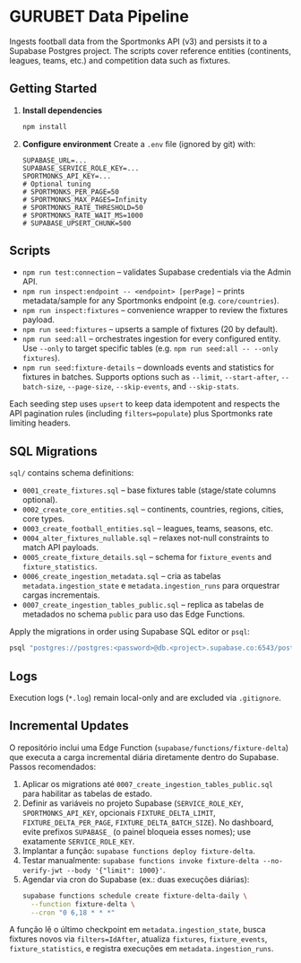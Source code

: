 # GURUBET Data Pipeline

Ingests football data from the Sportmonks API (v3) and persists it to a Supabase Postgres project. The scripts cover reference entities (continents, leagues, teams, etc.) and competition data such as fixtures.

## Getting Started

1. **Install dependencies**
   ```bash
   npm install
   ```
2. **Configure environment**
   Create a `.env` file (ignored by git) with:
   ```dotenv
   SUPABASE_URL=...
   SUPABASE_SERVICE_ROLE_KEY=...
   SPORTMONKS_API_KEY=...
   # Optional tuning
   # SPORTMONKS_PER_PAGE=50
   # SPORTMONKS_MAX_PAGES=Infinity
   # SPORTMONKS_RATE_THRESHOLD=50
   # SPORTMONKS_RATE_WAIT_MS=1000
   # SUPABASE_UPSERT_CHUNK=500
   ```

## Scripts

- `npm run test:connection` – validates Supabase credentials via the Admin API.
- `npm run inspect:endpoint -- <endpoint> [perPage]` – prints metadata/sample for any Sportmonks endpoint (e.g. `core/countries`).
- `npm run inspect:fixtures` – convenience wrapper to review the fixtures payload.
- `npm run seed:fixtures` – upserts a sample of fixtures (20 by default).
- `npm run seed:all` – orchestrates ingestion for every configured entity. Use `--only` to target specific tables (e.g. `npm run seed:all -- --only fixtures`).
- `npm run seed:fixture-details` – downloads events and statistics for fixtures in batches. Supports options such as `--limit`, `--start-after`, `--batch-size`, `--page-size`, `--skip-events`, and `--skip-stats`.

Each seeding step uses `upsert` to keep data idempotent and respects the API pagination rules (including `filters=populate`) plus Sportmonks rate limiting headers.

## SQL Migrations

`sql/` contains schema definitions:
- `0001_create_fixtures.sql` – base fixtures table (stage/state columns optional).
- `0002_create_core_entities.sql` – continents, countries, regions, cities, core types.
- `0003_create_football_entities.sql` – leagues, teams, seasons, etc.
- `0004_alter_fixtures_nullable.sql` – relaxes not-null constraints to match API payloads.
- `0005_create_fixture_details.sql` – schema for `fixture_events` and `fixture_statistics`.
- `0006_create_ingestion_metadata.sql` – cria as tabelas `metadata.ingestion_state` e `metadata.ingestion_runs` para orquestrar cargas incrementais.
- `0007_create_ingestion_tables_public.sql` – replica as tabelas de metadados no schema `public` para uso das Edge Functions.

Apply the migrations in order using Supabase SQL editor or `psql`:
```bash
psql "postgres://postgres:<password>@db.<project>.supabase.co:6543/postgres?sslmode=require" -f sql/0001_create_fixtures.sql
```

## Logs

Execution logs (`*.log`) remain local-only and are excluded via `.gitignore`.

## Incremental Updates

O repositório inclui uma Edge Function (`supabase/functions/fixture-delta`) que executa a carga incremental diária diretamente dentro do Supabase. Passos recomendados:

1. Aplicar os migrations até `0007_create_ingestion_tables_public.sql` para habilitar as tabelas de estado.
2. Definir as variáveis no projeto Supabase (`SERVICE_ROLE_KEY`, `SPORTMONKS_API_KEY`, opcionais `FIXTURE_DELTA_LIMIT`, `FIXTURE_DELTA_PER_PAGE`, `FIXTURE_DELTA_BATCH_SIZE`). No dashboard, evite prefixos `SUPABASE_` (o painel bloqueia esses nomes); use exatamente `SERVICE_ROLE_KEY`.
3. Implantar a função: `supabase functions deploy fixture-delta`.
4. Testar manualmente: `supabase functions invoke fixture-delta --no-verify-jwt --body '{"limit": 1000}'`.
5. Agendar via cron do Supabase (ex.: duas execuções diárias):
   ```bash
   supabase functions schedule create fixture-delta-daily \
     --function fixture-delta \
     --cron "0 6,18 * * *"
   ```

A função lê o último checkpoint em `metadata.ingestion_state`, busca fixtures novos via `filters=IdAfter`, atualiza `fixtures`, `fixture_events`, `fixture_statistics`, e registra execuções em `metadata.ingestion_runs`.
